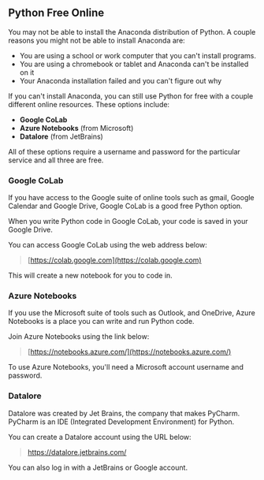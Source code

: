 ## Python Free Online

You may not be able to install the Anaconda distribution of Python. A couple reasons you might not be able to install Anaconda are:

 * You are using a school or work computer that you can't install programs.
 * You are using a chromebook or tablet and Anaconda can't be installed on it
 * Your Anaconda installation failed and you can't figure out why

If you can't install Anaconda, you can still use Python for free with a couple different online resources. These options include:

 * **Google CoLab**
 * **Azure Notebooks** (from Microsoft)
 * **Datalore** (from JetBrains)

All of these options require a username and password for the particular service and all three are free.

### Google CoLab

If you have access to the Google suite of online tools such as gmail, Google Calendar and Google Drive, Google CoLab is a good free Python option. 

When you write Python code in Google CoLab, your code is saved in your Google Drive.

You can access Google CoLab using the web address below:

 > [https://colab.google.com](https://colab.google.com)

This will create a new notebook for you to code in. 

### Azure Notebooks

If you use the Microsoft suite of tools such as Outlook, and OneDrive, Azure Notebooks is a place you can write and run Python code. 

Join Azure Notebooks using the link below:

 > [https://notebooks.azure.com/](https://notebooks.azure.com/)

To use Azure Notebooks, you'll need a Microsoft account username and password.

### Datalore

Datalore was created by Jet Brains, the company that makes PyCharm. PyCharm is an IDE (Integrated Development Environment) for Python. 

You can create a Datalore account using the URL below:

 > https://datalore.jetbrains.com/

You can also log in with a JetBrains or Google account.
